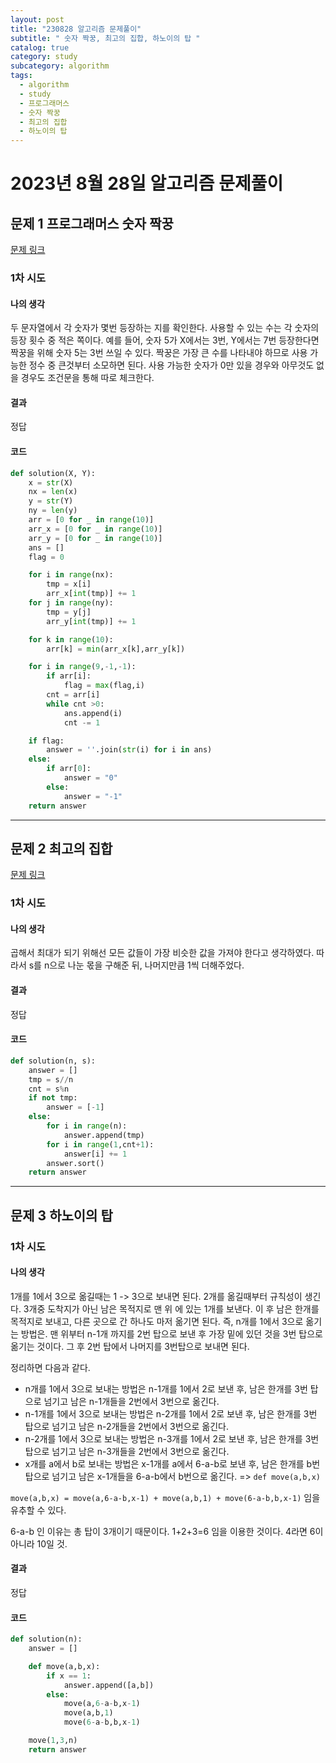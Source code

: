 ```yaml
---
layout: post
title: "230828 알고리즘 문제풀이"
subtitle: " 숫자 짝꿍, 최고의 집합, 하노이의 탑 "
catalog: true
category: study
subcategory: algorithm
tags:
  - algorithm
  - study
  - 프로그래머스
  - 숫자 짝꿍
  - 최고의 집합
  - 하노이의 탑
---
```


# 2023년 8월 28일 알고리즘 문제풀이

## 문제 1 프로그래머스 숫자 짝꿍

[문제 링크](https://school.programmers.co.kr/learn/courses/30/lessons/131128)

### 1차 시도

#### 나의 생각

두 문자열에서 각 숫자가 몇번 등장하는 지를 확인한다. 사용할 수 있는 수는 각 숫자의 등장 횟수 중 적은 쪽이다. 예를 들어, 숫자 5가 X에서는 3번, Y에서는 7번 등장한다면 짝꿍을 위해 숫자 5는 3번 쓰일 수 있다. 짝꿍은 가장 큰 수를 나타내야 하므로 사용 가능한 정수 중 큰것부터 소모하면 된다. 사용 가능한 숫자가 0만 있을 경우와 아무것도 없을 경우도 조건문을 통해 따로 체크한다.

#### 결과

정답

#### 코드

```python
def solution(X, Y):
    x = str(X)
    nx = len(x)
    y = str(Y)
    ny = len(y)
    arr = [0 for _ in range(10)]
    arr_x = [0 for _ in range(10)]
    arr_y = [0 for _ in range(10)]
    ans = []
    flag = 0

    for i in range(nx):
        tmp = x[i]
        arr_x[int(tmp)] += 1
    for j in range(ny):
        tmp = y[j]
        arr_y[int(tmp)] += 1

    for k in range(10):
        arr[k] = min(arr_x[k],arr_y[k])

    for i in range(9,-1,-1):
        if arr[i]:
            flag = max(flag,i)
        cnt = arr[i]
        while cnt >0:
            ans.append(i)
            cnt -= 1

    if flag:
        answer = ''.join(str(i) for i in ans)
    else:
        if arr[0]:
            answer = "0"
        else:
            answer = "-1"
    return answer
```

---

## 문제 2 최고의 집합

[문제 링크](https://school.programmers.co.kr/learn/courses/30/lessons/12938)

### 1차 시도

#### 나의 생각

곱해서 최대가 되기 위해선 모든 값들이 가장 비슷한 값을 가져야 한다고 생각하였다. 따라서 s를 n으로 나눈 몫을 구해준 뒤, 나머지만큼 1씩 더해주었다.

#### 결과

정답

#### 코드

```python
def solution(n, s):
    answer = []
    tmp = s//n
    cnt = s%n
    if not tmp:
        answer = [-1]
    else:
        for i in range(n):
            answer.append(tmp)
        for i in range(1,cnt+1):
            answer[i] += 1
        answer.sort()
    return answer
```

---

## 문제 3 하노이의 탑

### 1차 시도

#### 나의 생각

1개를 1에서 3으로 옮길때는 1 -> 3으로 보내면 된다. 2개를 옮길때부터 규칙성이 생긴다. 3개중 도착지가 아닌 남은 목적지로 맨 위 에 있는 1개를 보낸다. 이 후 남은 한개를 목적지로 보내고, 다른 곳으로 간 하나도 마저 옮기면 된다. 즉, n개를 1에서 3으로 옮기는 방법은. 맨 위부터 n-1개 까지를 2번 탑으로 보낸 후 가장 밑에 있던 것을 3번 탑으로 옮기는 것이다. 그 후 2번 탑에서 나머지를 3번탑으로 보내면 된다.

정리하면 다음과 같다.

- n개를 1에서 3으로 보내는 방법은 n-1개를 1에서 2로 보낸 후, 남은 한개를 3번 탑으로 넘기고 남은 n-1개들을 2번에서 3번으로 옮긴다.
- n-1개를 1에서 3으로 보내는 방법은 n-2개를 1에서 2로 보낸 후, 남은 한개를 3번 탑으로 넘기고 남은 n-2개들을 2번에서 3번으로 옮긴다.
- n-2개를 1에서 3으로 보내는 방법은 n-3개를 1에서 2로 보낸 후, 남은 한개를 3번 탑으로 넘기고 남은 n-3개들을 2번에서 3번으로 옮긴다.
- x개를 a에서 b로 보내는 방법은 x-1개를 a에서 6-a-b로 보낸 후, 남은 한개를 b번 탑으로 넘기고 남은 x-1개들을 6-a-b에서 b번으로 옮긴다. => `def move(a,b,x)`

`move(a,b,x) = move(a,6-a-b,x-1) + move(a,b,1) + move(6-a-b,b,x-1)` 임을 유추할 수 있다.

6-a-b 인 이유는 총 탑이 3개이기 때문이다. 1+2+3=6 임을 이용한 것이다. 4라면 6이 아니라 10일 것.

#### 결과

정답

#### 코드

```python
def solution(n):
    answer = []

    def move(a,b,x):
        if x == 1:
            answer.append([a,b])
        else:
            move(a,6-a-b,x-1)
            move(a,b,1)
            move(6-a-b,b,x-1)

    move(1,3,n)
    return answer
```
